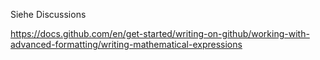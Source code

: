 Siehe Discussions


https://docs.github.com/en/get-started/writing-on-github/working-with-advanced-formatting/writing-mathematical-expressions
